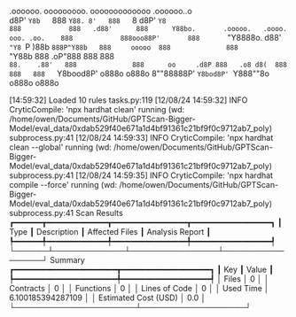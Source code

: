 

  .oooooo.    ooooooooo.   ooooooooooooo  .oooooo..o                                 
 d8P'  `Y8b   `888   `Y88. 8'   888   `8 d8P'    `Y8                                 
888            888   .d88'      888      Y88bo.       .ooooo.   .oooo.   ooo. .oo.   
888            888ooo88P'       888       `"Y8888o.  d88' `"Y8 `P  )88b  `888P"Y88b  
888     ooooo  888              888           `"Y88b 888        .oP"888   888   888  
`88.    .88'   888              888      oo     .d8P 888   .o8 d8(  888   888   888  
 `Y8bood8P'   o888o            o888o     8""88888P'  `Y8bod8P' `Y888""8o o888o o888o                                                        


                                                                   

[14:59:32] Loaded 10 rules                                                                                                                                                                                                                  tasks.py:119
[12/08/24 14:59:32] INFO     CryticCompile: 'npx hardhat clean' running (wd: /home/owen/Documents/GitHub/GPTScan-Bigger-Model/eval_data/0xdab529f40e671a1d4bf91361c21bf9f0c9712ab7_poly)                                                subprocess.py:41
[12/08/24 14:59:33] INFO     CryticCompile: 'npx hardhat clean --global' running (wd: /home/owen/Documents/GitHub/GPTScan-Bigger-Model/eval_data/0xdab529f40e671a1d4bf91361c21bf9f0c9712ab7_poly)                                       subprocess.py:41
[12/08/24 14:59:35] INFO     CryticCompile: 'npx hardhat compile --force' running (wd: /home/owen/Documents/GitHub/GPTScan-Bigger-Model/eval_data/0xdab529f40e671a1d4bf91361c21bf9f0c9712ab7_poly)                                      subprocess.py:41
                      Scan Results                       
┏━━━━━━┳━━━━━━━━━━━━━┳━━━━━━━━━━━━━━━━┳━━━━━━━━━━━━━━━━━┓
┃ Type ┃ Description ┃ Affected Files ┃ Analysis Report ┃
┡━━━━━━╇━━━━━━━━━━━━━╇━━━━━━━━━━━━━━━━╇━━━━━━━━━━━━━━━━━┩
└──────┴─────────────┴────────────────┴─────────────────┘
                  Summary                   
┏━━━━━━━━━━━━━━━━━━━━━━┳━━━━━━━━━━━━━━━━━━━┓
┃ Key                  ┃ Value             ┃
┡━━━━━━━━━━━━━━━━━━━━━━╇━━━━━━━━━━━━━━━━━━━┩
│ Files                │ 0                 │
│ Contracts            │ 0                 │
│ Functions            │ 0                 │
│ Lines of Code        │ 0                 │
│ Used Time            │ 6.100185394287109 │
│ Estimated Cost (USD) │ 0.0               │
└──────────────────────┴───────────────────┘
